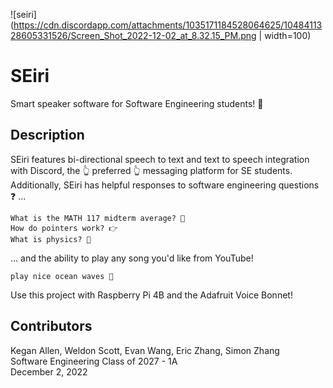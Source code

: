 ![seiri](https://cdn.discordapp.com/attachments/1035171184528064625/1048411328605331526/Screen_Shot_2022-12-02_at_8.32.15_PM.png | width=100)
# SEiri 

Smart speaker software for Software Engineering students! 🧠
## Description
SEiri features bi-directional speech to text and text to speech integration with Discord, the 👆 preferred 👆 messaging platform for SE students. Additionally, SEiri has helpful responses to software engineering questions ❓ ...

```
What is the MATH 117 midterm average? 📐
How do pointers work? 👉
What is physics? 💫
```

... and the ability to play any song you'd like from YouTube!

```
play nice ocean waves 🎵
```
Use this project with Raspberry Pi 4B and the Adafruit Voice Bonnet!

## Contributors
Kegan Allen, Weldon Scott, Evan Wang, Eric Zhang, Simon Zhang \
Software Engineering Class of 2027 - 1A \
December 2, 2022
